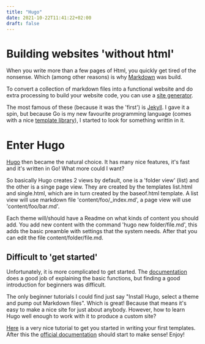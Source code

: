 ```yaml
---
title: "Hugo"
date: 2021-10-22T11:41:22+02:00
draft: false
---
```


# Building websites 'without html'

When you write more than a few pages of Html, you quickly get tired of the nonsense.
Which (among other reasons) is why [Markdown](https://en.wikipedia.org/wiki/Markdown) was build.

To convert a collection of markdown files into a functional website and do extra processing to build your website code, you can use a [site generator](https://en.wikipedia.org/wiki/Web_template_system#Static_site_generators).

The most famous of these (because it was the 'first') is [Jekyll](http://jeyllrb.com).
I gave it a spin, but because Go is my new favourite programming language (comes with a nice [template library](https://pkg.go.dev/text/template)), I started to look for something writtin in it.

# Enter Hugo

[Hugo](http://gohugo.io) then became the natural choice. It has many nice features, it's fast and it's written in Go! What more could I want?

So basically Hugo creates 2 views by default, one is a 'folder view' (list) and the other is a singe page view.
They are created by the templates list.html and single.html, which are in turn created by the baseof.html template.
A list view will use markdown file 'content/foo/_index.md', a page view will use 'content/foo/bar.md'.

Each theme will/should have a Readme on what kinds of content you should add.
You add new content with the command 'hugo new folder/file.md', this adds the basic preamble with settings that the system needs.
After that you can edit the file content/folder/file.md.

## Difficult to 'get started'
Unfortunately, it is more complicated to get started. The [documentation](https://gohugo.io/documentation/) does a good job of explaining the basic functions, but finding a good introduction for beginners was difficult.

The only beginner tutorials I could find just say "Install Hugo, select a theme and pump out Markdown files". Which is great! Because that means it's easy to make a nice site for just about anybody. However, how to learn Hugo well enough to work with it to produce a custom site?

[Here](https://levelup.gitconnected.com/a-quick-tutorial-on-hugo-templates-creating-your-theme-a4102b42a85f)
is a very nice tutorial to get you started in writing your first templates. After this the [official documentation](https://gohugo.io/documentation/) should start to make sense! Enjoy!
